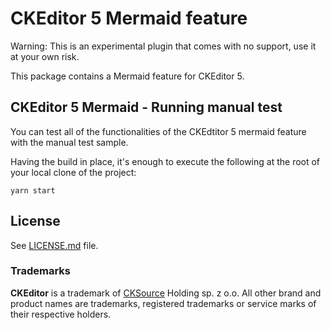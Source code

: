 CKEditor 5 Mermaid feature
=================================

Warning: This is an experimental plugin that comes with no support, use it at your own risk.

This package contains a Mermaid feature for CKEditor 5.

## CKEditor 5 Mermaid - Running manual test

You can test all of the functionalities of the CKEdtitor 5 mermaid feature with the manual test sample.

Having the build in place, it's enough to execute the following at the root of your local clone of the project:

```
yarn start
```

## License

See [LICENSE.md](LICENSE.md) file.

### Trademarks

**CKEditor** is a trademark of [CKSource](https://cksource.com) Holding sp. z o.o. All other brand and product names are trademarks, registered trademarks or service marks of their respective holders.